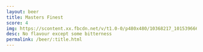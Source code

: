 ```yaml
---
layout: beer
title: Masters Finest
score: 4
img: https://scontent.xx.fbcdn.net/v/t1.0-0/p480x480/10368217_10153966651078745_5301100254520843348_n.jpg?oh=66227048fc32596375503f2691debf2e&oe=58786AB9
desc: No flavour except some bitterness
permalink: /beer/:title.html
---
```

